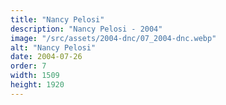 ```yaml
---
title: "Nancy Pelosi"
description: "Nancy Pelosi - 2004"
image: "/src/assets/2004-dnc/07_2004-dnc.webp"
alt: "Nancy Pelosi"
date: 2004-07-26
order: 7
width: 1509
height: 1920
---
```

